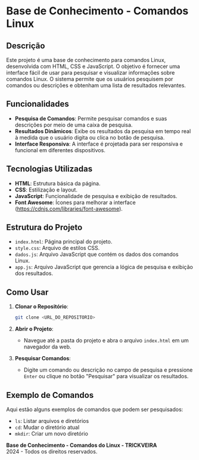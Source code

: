 # Base de Conhecimento - Comandos Linux

## Descrição

Este projeto é uma base de conhecimento para comandos Linux, desenvolvida com HTML, CSS e JavaScript. O objetivo é fornecer uma interface fácil de usar para pesquisar e visualizar informações sobre comandos Linux. O sistema permite que os usuários pesquisem por comandos ou descrições e obtenham uma lista de resultados relevantes.

## Funcionalidades

- **Pesquisa de Comandos**: Permite pesquisar comandos e suas descrições por meio de uma caixa de pesquisa.
- **Resultados Dinâmicos**: Exibe os resultados da pesquisa em tempo real à medida que o usuário digita ou clica no botão de pesquisa.
- **Interface Responsiva**: A interface é projetada para ser responsiva e funcional em diferentes dispositivos.

## Tecnologias Utilizadas

- **HTML**: Estrutura básica da página.
- **CSS**: Estilização e layout.
- **JavaScript**: Funcionalidade de pesquisa e exibição de resultados.
- **Font Awesome**: Ícones para melhorar a interface (https://cdnjs.com/libraries/font-awesome).

## Estrutura do Projeto

- `index.html`: Página principal do projeto.
- `style.css`: Arquivo de estilos CSS.
- `dados.js`: Arquivo JavaScript que contém os dados dos comandos Linux.
- `app.js`: Arquivo JavaScript que gerencia a lógica de pesquisa e exibição dos resultados.

## Como Usar

1. **Clonar o Repositório**:
    ```bash
    git clone <URL_DO_REPOSITORIO>
    ```

2. **Abrir o Projeto**:
   - Navegue até a pasta do projeto e abra o arquivo `index.html` em um navegador da web.

3. **Pesquisar Comandos**:
   - Digite um comando ou descrição no campo de pesquisa e pressione `Enter` ou clique no botão "Pesquisar" para visualizar os resultados.

## Exemplo de Comandos

Aqui estão alguns exemplos de comandos que podem ser pesquisados:

- `ls`: Listar arquivos e diretórios
- `cd`: Mudar o diretório atual
- `mkdir`: Criar um novo diretório


**Base de Conhecimento - Comandos do Linux - TRICKVEIRA**  
2024 - Todos os direitos reservados.
